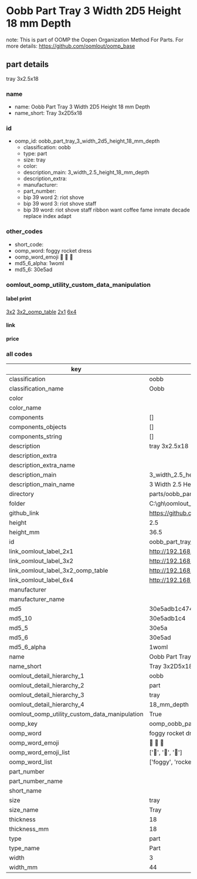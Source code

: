 # Oobb Part Tray 3 Width 2D5 Height 18 mm Depth  

note: This is part of OOMP the Oopen Organization Method For Parts. For more details: https://github.com/oomlout/oomp_base

##  part details
  



tray 3x2.5x18



### name
* name: Oobb Part Tray 3 Width 2D5 Height 18 mm Depth
* name_short: Tray 3x2D5x18 
### id
* oomp_id: oobb_part_tray_3_width_2d5_height_18_mm_depth
  * classification: oobb
  * type: part
  * size: tray
  * color: 
  * description_main: 3_width_2.5_height_18_mm_depth
  * description_extra: 
  * manufacturer: 
  * part_number: 
  * bip 39 word 2: riot shove
  * bip 39 word 3: riot shove staff
  * bip 39 word: riot shove staff ribbon want coffee fame inmate decade replace index adapt

### other_codes
* short_code: 
* oomp_word: foggy rocket dress
* oomp_word_emoji :foggy: :rocket: :dress:
* md5_6_alpha: 1woml
* md5_6: 30e5ad






### oomlout_oomp_utility_custom_data_manipulation
#### label print
[3x2](http://192.168.1.245:1112/?label=oomp%201woml)
[3x2_oomp_table](http://192.168.1.108:1112/?label=oomp%201woml)
[2x1](http://192.168.1.242:1112/?label=oomp%201woml)
[6x4](http://192.168.1.55:1112/?label=oomp%201woml)    

#### link

                              

#### price







### all codes 
| key | value |  
| --- | --- |  
| classification | oobb |  
| classification_name | Oobb |  
| color |  |  
| color_name |  |  
| components | [] |  
| components_objects | [] |  
| components_string | [] |  
| description | tray 3x2.5x18 |  
| description_extra |  |  
| description_extra_name |  |  
| description_main | 3_width_2.5_height_18_mm_depth |  
| description_main_name | 3 Width 2.5 Height 18 mm Depth |  
| directory | parts/oobb_part_tray_3_width_2d5_height_18_mm_depth |  
| folder | C:\gh\oomlout_oobb_version_4_generated_parts\parts\oobb_part_tray_3_width_2d5_height_18_mm_depth |  
| github_link | https://github.com/oomlout/oomlout_oomp_part_src/tree/main/parts/oobb_part_tray_3_width_2d5_height_18_mm_depth |  
| height | 2.5 |  
| height_mm | 36.5 |  
| id | oobb_part_tray_3_width_2d5_height_18_mm_depth |  
| link_oomlout_label_2x1 | http://192.168.1.242:1112/?label=oomp%201woml |  
| link_oomlout_label_3x2 | http://192.168.1.245:1112/?label=oomp%201woml |  
| link_oomlout_label_3x2_oomp_table | http://192.168.1.108:1112/?label=oomp%201woml |  
| link_oomlout_label_6x4 | http://192.168.1.55:1112/?label=oomp%201woml |  
| manufacturer |  |  
| manufacturer_name |  |  
| md5 | 30e5adb1c4744a4cb4fb7b91a831c5d1 |  
| md5_10 | 30e5adb1c4 |  
| md5_5 | 30e5a |  
| md5_6 | 30e5ad |  
| md5_6_alpha | 1woml |  
| name | Oobb Part Tray 3 Width 2D5 Height 18 mm Depth |  
| name_short | Tray 3x2D5x18  |  
| oomlout_detail_hierarchy_1 | oobb |  
| oomlout_detail_hierarchy_2 | part |  
| oomlout_detail_hierarchy_3 | tray |  
| oomlout_detail_hierarchy_4 | 18_mm_depth |  
| oomlout_oomp_utility_custom_data_manipulation | True |  
| oomp_key | oomp_oobb_part_tray_3_width_2d5_height_18_mm_depth |  
| oomp_word | foggy rocket dress |  
| oomp_word_emoji | :foggy: :rocket: :dress: |  
| oomp_word_emoji_list | [':foggy:', ':rocket:', ':dress:'] |  
| oomp_word_list | ['foggy', 'rocket', 'dress'] |  
| part_number |  |  
| part_number_name |  |  
| short_name |  |  
| size | tray |  
| size_name | Tray |  
| thickness | 18 |  
| thickness_mm | 18 |  
| type | part |  
| type_name | Part |  
| width | 3 |  
| width_mm | 44 |  
